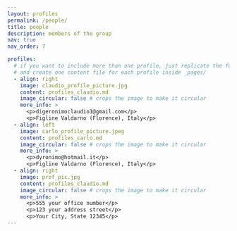 ```yaml
---
layout: profiles
permalink: /people/
title: people
description: members of the group
nav: true
nav_order: 7

profiles:
  # if you want to include more than one profile, just replicate the following block
  # and create one content file for each profile inside _pages/
  - align: right
    image: claudio_profile_picture.jpg
    content: profiles_claudio.md
    image_circular: false # crops the image to make it circular
    more_info: >
      <p>digeronimoclaudio1@gmail.com</p>
      <p>Figline Valdarno (Florence), Italy</p>
  - align: left
    image: carlo_profile_picture.jpeg
    content: profiles_carlo.md
    image_circular: false # crops the image to make it circular
    more_info: >
      <p>dyronimo@hotmail.it</p>
      <p>Figline Valdarno (Florence), Italy</p>
  - align: right
    image: prof_pic.jpg
    content: profiles_claudio.md
    image_circular: false # crops the image to make it circular
    more_info: >
      <p>555 your office number</p>
      <p>123 your address street</p>
      <p>Your City, State 12345</p>
---
```

